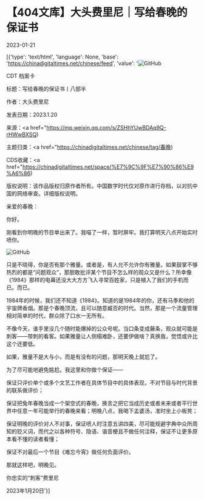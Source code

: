 # 【404文库】大头费里尼｜写给春晚的保证书

2023-01-21

[{'type': 'text/html', 'language': None, 'base': 'https://chinadigitaltimes.net/chinese/feed', 'value': '![GitHub](https://chinadigitaltimes.net/chinese/files/2023/01/image-1674267843359.png)



CDT 档案卡

标题：写给春晚的保证书丨八部半

作者：大头费里尼

发表日期：2023.1.20

来源：<a href="https://mp.weixin.qq.com/s/ZSHhYUwBDAq9Q-rHWwBXSQ)

主题归类：<a href="https://chinadigitaltimes.net/chinese/tag/春晚)

CDS收藏：<a href="https://chinadigitaltimes.net/space/%E7%9C%9F%E7%90%86%E9%A6%86)

版权说明：该作品版权归原作者所有。中国数字时代仅对原作进行存档，以对抗中国的网络审查。详细版权说明。





亲爱的春晚：

你好。

刚看到你明晚的节目单出来了。我喵了一样，暂时屏牢。我打算明天八点开始实时喷你。

![GitHub](https://chinadigitaltimes.net/chinese/files/2023/01/post-692229-63cb4ea61bae5.png)

只是不晓得，你是否有那个雅量。或者是，有人允不允许你有雅量。如果鼓掌不够热烈的都是“问题观众”，那胆敢批评某个节目不怎么样的观众又是什么？所幸像《1984》那样的电幕还没大大方方飞入寻常百姓家，只是植入了我们的手机而已。而已。

1984年的时候，我们还不知道《1984》。知道的是1984年的你，还有马季和他的宇宙牌香烟。那是个春晚顶流，且可以随意臧否的时代。当然，那是一个流量管理相对简单的时代，群众除了口水一无所有。

不像今天，谁手里没几个随时能爆掉的公众号呢。当口条变成藤条，观众就可能是刺客——带刺的看客。如果雅量让人侧榻难卧，还要伊做啥？真换我，觉悟或许比这个还要低。

如果，雅量不是大与小，而是有没有的问题，那明天晚上就尬了。

为了尽可能地避免尴尬。我这里和你做个保证——

保证只评价单个或多个文艺工作者在具体节目中的具体表现，不对节目与时代背景的联系做评价；

保证把兔年春晚当成一个架空式的春晚，换言之把它当成历史或者未来或者平行世界中任意一年可能举行的春晚来看；明晚八点，我喝下孟婆汤，准时坐上小板凳；

保证明晚的评价对人不对事，保证喷人时注意五讲四美，尽可能规避字典中众所周知的贬义词，而代之以各种符号、隐语、谐音梗且不做任何注释，保证不让更多原本看不懂的读者看懂；

保证不对最后一个节目《难忘今宵》做任何负面评价。

那就这样吧，明晚见。

你忠实的“刺客”费里尼

2023年1月20日'}]